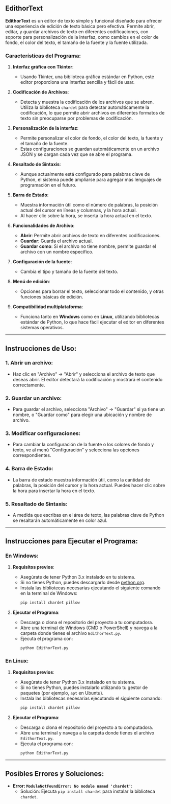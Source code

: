 
## **EdithorText**

**EdithorText** es un editor de texto simple y funcional diseñado para ofrecer una experiencia de edición de texto básica pero efectiva. Permite abrir, editar, y guardar archivos de texto en diferentes codificaciones, con soporte para personalización de la interfaz, como cambios en el color de fondo, el color del texto, el tamaño de la fuente y la fuente utilizada.

### **Características del Programa:**

1. **Interfaz gráfica con Tkinter**:
   - Usando Tkinter, una biblioteca gráfica estándar en Python, este editor proporciona una interfaz sencilla y fácil de usar.
   
2. **Codificación de Archivos**:
   - Detecta y muestra la codificación de los archivos que se abren. Utiliza la biblioteca `chardet` para detectar automáticamente la codificación, lo que permite abrir archivos en diferentes formatos de texto sin preocuparse por problemas de codificación.

3. **Personalización de la interfaz**:
   - Permite personalizar el color de fondo, el color del texto, la fuente y el tamaño de la fuente.
   - Estas configuraciones se guardan automáticamente en un archivo JSON y se cargan cada vez que se abre el programa.

4. **Resaltado de Sintaxis**:
   - Aunque actualmente está configurado para palabras clave de Python, el sistema puede ampliarse para agregar más lenguajes de programación en el futuro.

5. **Barra de Estado**:
   - Muestra información útil como el número de palabras, la posición actual del cursor en líneas y columnas, y la hora actual.
   - Al hacer clic sobre la hora, se inserta la hora actual en el texto.

6. **Funcionalidades de Archivo**:
   - **Abrir**: Permite abrir archivos de texto en diferentes codificaciones.
   - **Guardar**: Guarda el archivo actual.
   - **Guardar como**: Si el archivo no tiene nombre, permite guardar el archivo con un nombre específico.

7. **Configuración de la fuente**:
   - Cambia el tipo y tamaño de la fuente del texto.

8. **Menú de edición**:
   - Opciones para borrar el texto, seleccionar todo el contenido, y otras funciones básicas de edición.

9. **Compatibilidad multiplataforma**:
   - Funciona tanto en **Windows** como en **Linux**, utilizando bibliotecas estándar de Python, lo que hace fácil ejecutar el editor en diferentes sistemas operativos.

---

## **Instrucciones de Uso**:

### **1. Abrir un archivo:**
   - Haz clic en "Archivo" -> "Abrir" y selecciona el archivo de texto que deseas abrir. El editor detectará la codificación y mostrará el contenido correctamente.

### **2. Guardar un archivo:**
   - Para guardar el archivo, selecciona "Archivo" -> "Guardar" si ya tiene un nombre, o "Guardar como" para elegir una ubicación y nombre de archivo.

### **3. Modificar configuraciones:**
   - Para cambiar la configuración de la fuente o los colores de fondo y texto, ve al menú "Configuración" y selecciona las opciones correspondientes.

### **4. Barra de Estado:**
   - La barra de estado muestra información útil, como la cantidad de palabras, la posición del cursor y la hora actual. Puedes hacer clic sobre la hora para insertar la hora en el texto.

### **5. Resaltado de Sintaxis:**
   - A medida que escribas en el área de texto, las palabras clave de Python se resaltarán automáticamente en color azul.

---

## **Instrucciones para Ejecutar el Programa:**

### **En Windows:**

1. **Requisitos previos**:
   - Asegúrate de tener Python 3.x instalado en tu sistema.
   - Si no tienes Python, puedes descargarlo desde [python.org](https://www.python.org/downloads/).
   - Instala las bibliotecas necesarias ejecutando el siguiente comando en la terminal de Windows:
     ```bash
     pip install chardet pillow
     ```

2. **Ejecutar el Programa**:
   - Descarga o clona el repositorio del proyecto a tu computadora.
   - Abre una terminal de Windows (CMD o PowerShell) y navega a la carpeta donde tienes el archivo `EdithorText.py`.
   - Ejecuta el programa con:
     ```bash
     python EdithorText.py
     ```

### **En Linux:**

1. **Requisitos previos**:
   - Asegúrate de tener Python 3.x instalado en tu sistema.
   - Si no tienes Python, puedes instalarlo utilizando tu gestor de paquetes (por ejemplo, `apt` en Ubuntu).
   - Instala las bibliotecas necesarias ejecutando el siguiente comando:
     ```bash
     pip install chardet pillow
     ```

2. **Ejecutar el Programa**:
   - Descarga o clona el repositorio del proyecto a tu computadora.
   - Abre una terminal y navega a la carpeta donde tienes el archivo `EdithorText.py`.
   - Ejecuta el programa con:
     ```bash
     python EdithorText.py
     ```

---

## **Posibles Errores y Soluciones**:

- **Error: `ModuleNotFoundError: No module named 'chardet'`**:
  - Solución: Ejecuta `pip install chardet` para instalar la biblioteca `chardet`.



